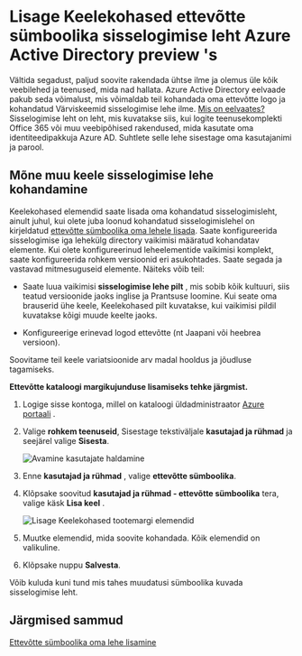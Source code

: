 <properties
pageTitle="Lisada Keelekohased ettevõtte sümboolika Azure Active Directory eelvaate lehele sisselogimiseks | Microsoft Azure'i"
description="Saate teada, kuidas lisada keele konkreetse ettevõtte sümboolika pildid ja tekst Azure sisselogimise leht"
services="active-directory"
documentationCenter=""
authors="curtand"
manager="femila"
editor=""/>

<tags
ms.service="active-directory"
ms.workload="identity"
ms.tgt_pltfrm="na"
ms.devlang="na"
ms.topic="article"
ms.date="09/12/2016"
ms.author="curtand"/>

# <a name="add-language-specific-company-branding-to-your-sign-in-page-in-the-azure-active-directory-preview"></a>Lisage Keelekohased ettevõtte sümboolika sisselogimise leht Azure Active Directory preview 's

Vältida segadust, paljud soovite rakendada ühtse ilme ja olemus üle kõik veebilehed ja teenused, mida nad hallata. Azure Active Directory eelvaade pakub seda võimalust, mis võimaldab teil kohandada oma ettevõtte logo ja kohandatud Värviskeemid sisselogimise lehe ilme. [Mis on eelvaates?](active-directory-preview-explainer.md) Sisselogimise leht on leht, mis kuvatakse siis, kui logite teenusekomplekti Office 365 või muu veebipõhised rakendused, mida kasutate oma identiteedipakkuja Azure AD. Suhtlete selle lehe sisestage oma kasutajanimi ja parool.

## <a name="customizing-the-sign-in-page-for-another-language"></a>Mõne muu keele sisselogimise lehe kohandamine

Keelekohased elemendid saate lisada oma kohandatud sisselogimisleht, ainult juhul, kui olete juba loonud kohandatud sisselogimislehel on kirjeldatud [ettevõtte sümboolika oma lehele lisada](active-directory-branding-custom-signon-azure-portal.md). Saate konfigureerida sisselogimise iga lehekülg directory vaikimisi määratud kohandatav elemente. Kui olete konfigureerinud leheelementide vaikimisi komplekt, saate konfigureerida rohkem versioonid eri asukohtades. Saate segada ja vastavad mitmesuguseid elemente. Näiteks võib teil:

- Saate luua vaikimisi **sisselogimise lehe pilt** , mis sobib kõik kultuuri, siis teatud versioonide jaoks inglise ja Prantsuse loomine. Kui seate oma brauserid ühe keele, Keelekohased pilt kuvatakse, kui vaikimisi pildil kuvatakse kõigi muude keelte jaoks.

- Konfigureerige erinevad logod ettevõtte (nt Jaapani või heebrea versioon).

Soovitame teil keele variatsioonide arv madal hooldus ja jõudluse tagamiseks.

**Ettevõtte kataloogi margikujunduse lisamiseks tehke järgmist.**

1.  Logige sisse kontoga, millel on kataloogi üldadministraator [Azure portaali](https://portal.azure.com) .

2.  Valige **rohkem teenuseid**, Sisestage tekstiväljale **kasutajad ja rühmad** ja seejärel valige **Sisesta**.

    ![Avamine kasutajate haldamine](./media/active-directory-branding-localize-azure-portal/user-management.png)

3. Enne **kasutajad ja rühmad** , valige **ettevõtte sümboolika**.

4. Klõpsake soovitud **kasutajad ja rühmad - ettevõtte sümboolika** tera, valige käsk **Lisa keel** .

    ![Lisage Keelekohased tootemargi elemendid](./media/active-directory-branding-localize-azure-portal/add-language.png)

5. Muutke elemendid, mida soovite kohandada. Kõik elemendid on valikuline.

6. Klõpsake nuppu **Salvesta**.

Võib kuluda kuni tund mis tahes muudatusi sümboolika kuvada sisselogimise leht.

## <a name="next-steps"></a>Järgmised sammud

[Ettevõtte sümboolika oma lehe lisamine](active-directory-branding-custom-signon-azure-portal.md)
